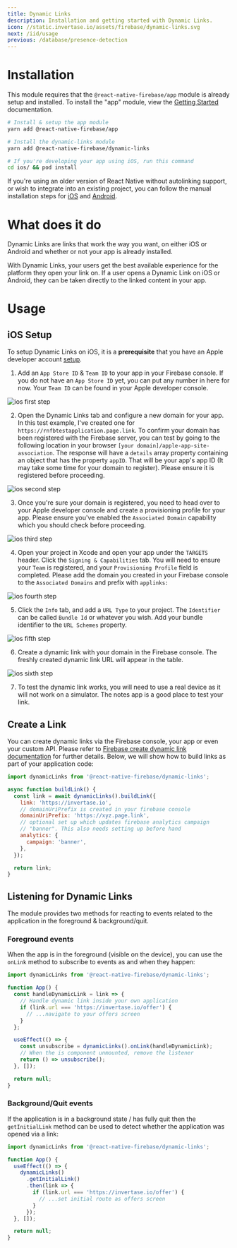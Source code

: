 ```yaml
---
title: Dynamic Links
description: Installation and getting started with Dynamic Links.
icon: //static.invertase.io/assets/firebase/dynamic-links.svg
next: /iid/usage
previous: /database/presence-detection
---
```


# Installation

This module requires that the `@react-native-firebase/app` module is already setup and installed. To install the "app" module, view the
[Getting Started](/) documentation.

```bash
# Install & setup the app module
yarn add @react-native-firebase/app

# Install the dynamic-links module
yarn add @react-native-firebase/dynamic-links

# If you're developing your app using iOS, run this command
cd ios/ && pod install
```

If you're using an older version of React Native without autolinking support, or wish to integrate into an existing project,
you can follow the manual installation steps for [iOS](/dynamic-links/usage/installation/ios) and [Android](/dynamic-links/usage/installation/android).

# What does it do

Dynamic Links are links that work the way you want, on either iOS or Android and whether or not your app is already installed.

<Youtube id="LvY1JMcrPF8" />

With Dynamic Links, your users get the best available experience for the platform they open your link on. If a user opens
a Dynamic Link on iOS or Android, they can be taken directly to the linked content in your app.

# Usage

## iOS Setup

To setup Dynamic Links on iOS, it is a **prerequisite** that you have an Apple developer account [setup](https://developer.apple.com/programs/enroll/).

1. Add an `App Store ID` & `Team ID` to your app in your Firebase console. If you do not have an `App Store ID` yet, you can put any number in here for now. Your `Team ID` can be found in your Apple developer console.

![ios first step](https://images.prismic.io/invertase/30e302f6-a7bb-4e37-98fd-7115dac4c1f1_Screenshot+2020-05-07+at+09.10.02.png?auto=compress,format)

2. Open the Dynamic Links tab and configure a new domain for your app. In this test example, I've created one for `https://rnfbtestapplication.page.link`. To confirm your domain has been registered with the Firebase server, you can test by
going to the following location in your browser `[your domain]/apple-app-site-association`. The response will have a `details` array property containing an object that has the property `appID`. That will be your app's app ID (It may take some
time for your domain to register). Please ensure it is registered before proceeding.

![ios second step](https://images.prismic.io/invertase/4152f98c-b4e9-4561-a790-a0750a0392bb_Screenshot+2020-05-07+at+09.26.47.png?auto=compress,format)

3. Once you're sure your domain is registered, you need to head over to your Apple developer console and create a provisioning profile for your app. Please ensure you've enabled the `Associated Domain` capability which you should check before proceeding.

![ios third step](https://images.prismic.io/invertase/12d6e692-c2b1-47f5-98aa-f364c928114a_Screenshot+2020-05-07+at+10.03.45.png?auto=compress,format)

4. Open your project in Xcode and open your app under the `TARGETS` header. Click the `Signing & Capabilities` tab. You will need to ensure your `Team` is registered, and your `Provisioning Profile` field is completed. Please add the domain you created in your
Firebase console to the `Associated Domains` and prefix with `applinks:`

![ios fourth step](https://images.prismic.io/invertase/d7a8696f-bef1-44a4-b048-aab7bb534f71_Screenshot+2020-05-07+at+09.55.53.png?auto=compress,format)

5. Click the `Info` tab, and add a `URL Type` to your project. The `Identifier` can be called `Bundle Id` or whatever you wish. Add your bundle identifier to the `URL Schemes` property.

![ios fifth step](https://images.prismic.io/invertase/cb029ba6-ad40-494e-a3f6-2aacaff494d1_Screenshot+2020-05-07+at+10.16.16.png?auto=compress,format)

6. Create a dynamic link with your domain in the Firebase console. The freshly created dynamic link URL will appear in the table.

![ios sixth step](https://images.prismic.io/invertase/7e5c7a61-899f-45e5-ab4e-ddf3cfee636a_Screenshot+2020-05-07+at+10.26.22.png?auto=compress,format)

7. To test the dynamic link works, you will need to use a real device as it will not work on a simulator. The notes app is a good place to test your link.

## Create a Link

You can create dynamic links via the Firebase console, your app or even your custom API. Please refer to [Firebase create dynamic link documentation](https://firebase.google.com/docs/dynamic-links/create-links) for further details. Below, we will show how to build links as part of your application code:

```jsx
import dynamicLinks from '@react-native-firebase/dynamic-links';

async function buildLink() {
  const link = await dynamicLinks().buildLink({
    link: 'https://invertase.io',
    // domainUriPrefix is created in your firebase console
    domainUriPrefix: 'https://xyz.page.link',
    // optional set up which updates firebase analytics campaign
    // "banner". This also needs setting up before hand
    analytics: {
      campaign: 'banner',
    },
  });

  return link;
}
```

## Listening for Dynamic Links

The module provides two methods for reacting to events related to the application in the foreground & background/quit.

### Foreground events

When the app is in the foreground (visible on the device), you can use the `onLink` method to subscribe to events as and
when they happen:

```jsx
import dynamicLinks from '@react-native-firebase/dynamic-links';

function App() {
  const handleDynamicLink = link => {
    // Handle dynamic link inside your own application
    if (link.url === 'https://invertase.io/offer') {
      // ...navigate to your offers screen
    }
  };

  useEffect(() => {
    const unsubscribe = dynamicLinks().onLink(handleDynamicLink);
    // When the is component unmounted, remove the listener
    return () => unsubscribe();
  }, []);

  return null;
}
```

### Background/Quit events

If the application is in a background state / has fully quit then the `getInitialLink` method can be used to detect whether
the application was opened via a link:

```jsx
import dynamicLinks from '@react-native-firebase/dynamic-links';

function App() {
  useEffect(() => {
    dynamicLinks()
      .getInitialLink()
      .then(link => {
        if (link.url === 'https://invertase.io/offer') {
          // ...set initial route as offers screen
        }
      });
  }, []);

  return null;
}
```
